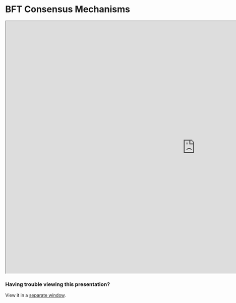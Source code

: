 # BFT Consensus Mechanisms

<iframe width=1200 height=800 src="https://gitpitch.com/tari-labs/tari-university/master?p=/src/consensus-mechanisms/BFT-consensusmechanisms#/"></iframe>

### Having trouble viewing this presentation?

View it in a [separate window](https://gitpitch.com/tari-labs/tari-university/master?p=/src/consensus-mechanisms/BFT-consensusmechanisms#/).
